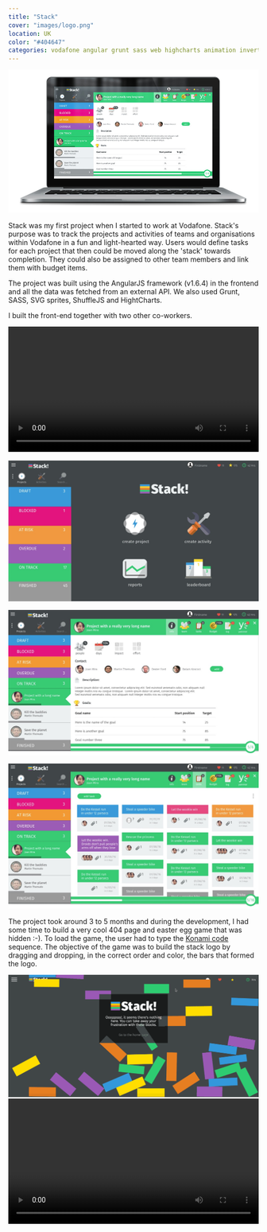 ```yaml
---
title: "Stack"
cover: "images/logo.png"
location: UK
color: "#404647"
categories: vodafone angular grunt sass web highcharts animation inverted
---
```


![](./images/0.jpg)

Stack was my first project when I started to work at Vodafone. Stack's purpose was to track the projects and activities of teams and organisations within Vodafone in a fun and light-hearted way. Users would define tasks for each project that then could be moved along the 'stack' towards completion. They could also be assigned to other team members and link them with budget items.

The project was built using the AngularJS framework (v1.6.4) in the frontend and all the data was fetched from an external API. We also used Grunt, SASS, SVG sprites, ShuffleJS and HightCharts.

I built the front-end together with two other co-workers.

<video class="full-img" width="100%" controls>
  <source src="./images/stack_v1.4.mp4" type="video/mp4" />
</video>

![](./images/1.jpg)

![](./images/2.jpg)

![](./images/3.jpg)

The project took around 3 to 5 months and during the development, I had some time to build a very cool 404 page and easter egg game that was hidden :-). To load the game, the user had to type the [Konami code](https://en.wikipedia.org/wiki/Konami_Code) sequence. The objective of the game was to build the stack logo by dragging and dropping, in the correct order and color, the bars that formed the logo.

<img class="gif" src="./images/stack-404-error.gif" alt="404 page" />

<video class="full-img" width="100%" controls>
  <source src="./images/stack-easter-egg.mp4" type="video/mp4" />
</video>
